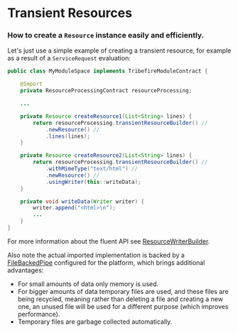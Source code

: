 # Transient Resources

### How to create a `Resource` instance easily and efficiently.

Let's just use a simple example of creating a transient resource, for example as a result of a `ServiceRequest` evaluation:

```java
public class MyModuleSpace implements TribefireModuleContract {

	@Import
	private ResourceProcessingContract resourceProcessing;

    ...

    private Resource createResource1(List<String> lines) {
		return resourceProcessing.transientResourceBuilder() //
            .newResource() //
			.lines(lines);
    }

    private Resource createResource2(List<String> lines) {
		return resourceProcessing.transientResourceBuilder() //
            .withMimeType("text/html") //
            .newResource() //
			.usingWriter(this::writeData);
    }

	private void writeData(Writer writer) {
        writer.append("<html>\n");
        ...
    }
}
```

For more information about the fluent API see [ResourceWriterBuilder](javadoc:com.braintribe.model.resource.api.ResourceWriterBuilder).

Also note the actual imported implementation is backed by a [FileBackedPipe](javadoc:com.braintribe.utils.stream.file.FileBackedPipe) configured for the platform, which brings additional advantages:

* For small amounts of data only memory is used.
* For bigger amounts of data temporary files are used, and these files are being recycled, meaning rather than deleting a file and creating a new one, an unused file will be used for a different purpose (which improves performance).
* Temporary files are garbage collected automatically.